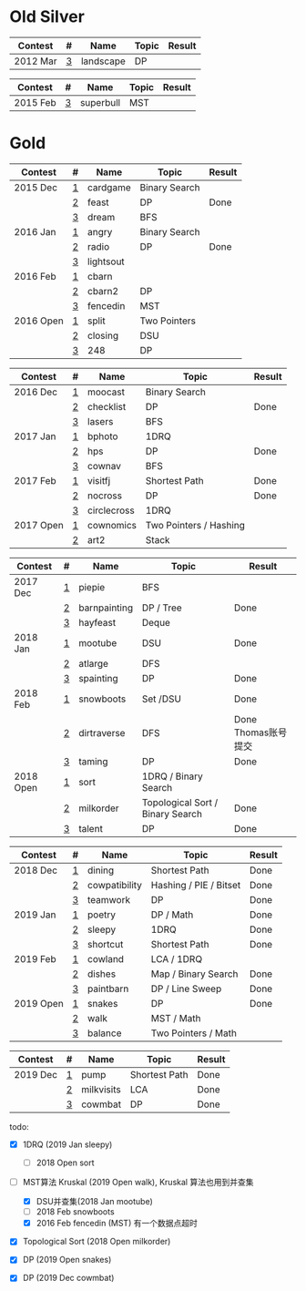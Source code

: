 # Old Silver

| Contest   | #                                                              | Name          | Topic                            | Result |
| --------- | -------------------------------------------------------------- | ------------- | -------------------------------- | ------ |
| 2012 Mar  | [3](http://www.usaco.org/index.php?page=viewproblem2&cpid=126) | landscape     | DP                               |    |

| Contest   | #                                                              | Name          | Topic                            | Result |
| --------- | -------------------------------------------------------------- | ------------- | -------------------------------- | ------ |
| 2015 Feb  | [3](http://www.usaco.org/index.php?page=viewproblem2&cpid=531) | superbull     | MST                              |    |

# Gold

| Contest   | #                                                              | Name          | Topic                            | Result |
| --------- | -------------------------------------------------------------- | ------------- | -------------------------------- | ------ |
| 2015 Dec  | [1](http://www.usaco.org/index.php?page=viewproblem2&cpid=573) | cardgame      | Binary Search                    |    |
|           | [2](http://www.usaco.org/index.php?page=viewproblem2&cpid=574) | feast         | DP                               |Done    |
|           | [3](http://www.usaco.org/index.php?page=viewproblem2&cpid=575) | dream         | BFS                              |    |
| 2016 Jan  | [1](http://www.usaco.org/index.php?page=viewproblem2&cpid=597) | angry         | Binary Search                    |    |
|           | [2](http://www.usaco.org/index.php?page=viewproblem2&cpid=598) | radio         | DP                               |Done    |
|           | [3](http://www.usaco.org/index.php?page=viewproblem2&cpid=599) | lightsout     |                                  |    |
| 2016 Feb  | [1](http://www.usaco.org/index.php?page=viewproblem2&cpid=621) | cbarn         |                                  |    |
|           | [2](http://www.usaco.org/index.php?page=viewproblem2&cpid=622) | cbarn2        | DP                               |    |
|           | [3](http://www.usaco.org/index.php?page=viewproblem2&cpid=623) | fencedin      | MST                              |    |
| 2016 Open | [1](http://www.usaco.org/index.php?page=viewproblem2&cpid=645) | split         | Two Pointers                     |    |
|           | [2](http://www.usaco.org/index.php?page=viewproblem2&cpid=646) | closing       | DSU                              |    |
|           | [3](http://www.usaco.org/index.php?page=viewproblem2&cpid=647) | 248           | DP                               |    |

| Contest   | #                                                              | Name          | Topic                            | Result |
| --------- | -------------------------------------------------------------- | ------------- | -------------------------------- | ------ |
| 2016 Dec  | [1](http://www.usaco.org/index.php?page=viewproblem2&cpid=669) | moocast       | Binary Search                    |    |
|           | [2](http://www.usaco.org/index.php?page=viewproblem2&cpid=670) | checklist     | DP                               |Done    |
|           | [3](http://www.usaco.org/index.php?page=viewproblem2&cpid=671) | lasers        | BFS                              |    |
| 2017 Jan  | [1](http://www.usaco.org/index.php?page=viewproblem2&cpid=693) | bphoto        | 1DRQ                             |    |
|           | [2](http://www.usaco.org/index.php?page=viewproblem2&cpid=694) | hps           | DP                               |Done    |
|           | [3](http://www.usaco.org/index.php?page=viewproblem2&cpid=695) | cownav        | BFS                              |    |
| 2017 Feb  | [1](http://www.usaco.org/index.php?page=viewproblem2&cpid=717) | visitfj       | Shortest Path                    |Done    |
|           | [2](http://www.usaco.org/index.php?page=viewproblem2&cpid=718) | nocross       | DP                               |Done    |
|           | [3](http://www.usaco.org/index.php?page=viewproblem2&cpid=719) | circlecross   | 1DRQ                             |    |
| 2017 Open | [1](http://www.usaco.org/index.php?page=viewproblem2&cpid=741) | cownomics     | Two Pointers / Hashing           |    |
|           | [2](http://www.usaco.org/index.php?page=viewproblem2&cpid=743) | art2          | Stack                            |    |

| Contest   | #                                                              | Name          | Topic                            | Result |
| --------- | -------------------------------------------------------------- | ------------- | -------------------------------- | ------ |
| 2017 Dec  | [1](http://www.usaco.org/index.php?page=viewproblem2&cpid=765) | piepie        | BFS                              |    |
|           | [2](http://www.usaco.org/index.php?page=viewproblem2&cpid=766) | barnpainting  | DP / Tree                        |Done    |
|           | [3](http://www.usaco.org/index.php?page=viewproblem2&cpid=767) | hayfeast      | Deque                            |    |
| 2018 Jan  | [1](http://www.usaco.org/index.php?page=viewproblem2&cpid=789) | mootube       | DSU                              |Done    |
|           | [2](http://www.usaco.org/index.php?page=viewproblem2&cpid=790) | atlarge       | DFS                              |    |
|           | [3](http://www.usaco.org/index.php?page=viewproblem2&cpid=791) | spainting     | DP                               |Done    |
| 2018 Feb  | [1](http://www.usaco.org/index.php?page=viewproblem&cpid=801)  | snowboots     | Set /DSU                         |Done    |
|           | [2](http://www.usaco.org/index.php?page=viewproblem&cpid=802)  | dirtraverse   | DFS                              |Done Thomas账号提交    |
|           | [3](http://www.usaco.org/index.php?page=viewproblem2&cpid=815) | taming        | DP                               |Done    |
| 2018 Open | [1](http://www.usaco.org/index.php?page=viewproblem2&cpid=837) | sort          | 1DRQ / Binary Search             |    |
|           | [2](http://www.usaco.org/index.php?page=viewproblem2&cpid=838) | milkorder     | Topological Sort / Binary Search |Done    |
|           | [3](http://www.usaco.org/index.php?page=viewproblem2&cpid=839) | talent        | DP                               |Done    |

| Contest   | #                                                              | Name          | Topic                            | Result |
| --------- | -------------------------------------------------------------- | ------------- | -------------------------------- | ------ |
| 2018 Dec  | [1](http://www.usaco.org/index.php?page=viewproblem2&cpid=861) | dining        | Shortest Path                    |Done    |
|           | [2](http://www.usaco.org/index.php?page=viewproblem2&cpid=862) | cowpatibility | Hashing / PIE / Bitset           |Done    |
|           | [3](http://www.usaco.org/index.php?page=viewproblem2&cpid=863) | teamwork      | DP                               |Done    |
| 2019 Jan  | [1](http://www.usaco.org/index.php?page=viewproblem2&cpid=897) | poetry        | DP / Math                        |Done    |
|           | [2](http://www.usaco.org/index.php?page=viewproblem2&cpid=898) | sleepy        | 1DRQ                             |Done        |
|           | [3](http://www.usaco.org/index.php?page=viewproblem2&cpid=899) | shortcut      | Shortest Path                    |Done    |
| 2019 Feb  | [1](http://www.usaco.org/index.php?page=viewproblem2&cpid=921) | cowland       | LCA / 1DRQ                       |    |
|           | [2](http://www.usaco.org/index.php?page=viewproblem2&cpid=922) | dishes        | Map / Binary Search              |Done    |
|           | [3](http://www.usaco.org/index.php?page=viewproblem2&cpid=923) | paintbarn     | DP / Line Sweep                  |Done    |
| 2019 Open | [1](http://www.usaco.org/index.php?page=viewproblem2&cpid=945) | snakes        | DP                               |Done    |
|           | [2](http://www.usaco.org/index.php?page=viewproblem2&cpid=946) | walk          | MST / Math                       |    |
|           | [3](http://www.usaco.org/index.php?page=viewproblem2&cpid=947) | balance       | Two Pointers / Math              |    |

| Contest   | #                                                              | Name          | Topic                            | Result |
| --------- | -------------------------------------------------------------- | ------------- | -------------------------------- | ------ |
| 2019 Dec  | [1](http://www.usaco.org/index.php?page=viewproblem2&cpid=969) | pump          | Shortest Path                    |Done    |
|           | [2](http://www.usaco.org/index.php?page=viewproblem2&cpid=970) | milkvisits    | LCA                              |Done        |
|           | [3](http://www.usaco.org/index.php?page=viewproblem2&cpid=971) | cowmbat       | DP                               |Done    |

todo:
- [x] 1DRQ  (2019 Jan sleepy) 
    - [ ] 2018 Open sort
- [ ] MST算法 Kruskal (2019 Open walk), Kruskal 算法也用到并查集
    - [x] DSU并查集(2018 Jan mootube)
    - [ ] 2018 Feb snowboots
    - [x] 2016 Feb fencedin (MST) 有一个数据点超时
- [x] Topological Sort (2018 Open milkorder)
- [x] DP (2019 Open snakes)
- [x] DP (2019 Dec cowmbat)

